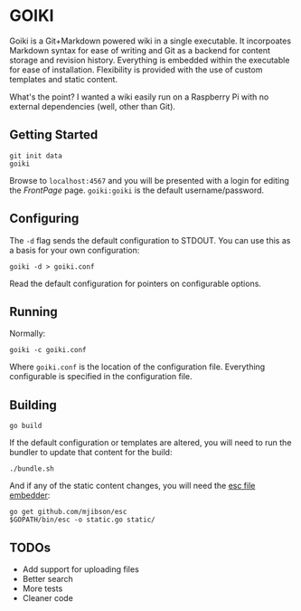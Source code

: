 GOIKI
=====

Goiki is a Git+Markdown powered wiki in a single executable. It incorpoates Markdown syntax for ease of writing and Git as a backend for content storage and revision history. Everything is embedded within the executable for ease of installation. Flexibility is provided with the use of custom templates and static content.

What's the point? I wanted a wiki easily run on a Raspberry Pi with no external dependencies (well, other than Git).


Getting Started
---------------

    git init data
    goiki

Browse to `localhost:4567` and you will be presented with a login for editing the _FrontPage_ page. `goiki:goiki` is the default username/password.


Configuring
-----------

The `-d` flag sends the default configuration to STDOUT. You can use this as a basis for your own configuration:

    goiki -d > goiki.conf

Read the default configuration for pointers on configurable options.


Running
-------

Normally:

    goiki -c goiki.conf

Where `goiki.conf` is the location of the configuration file. Everything configurable is specified in the configuration file.


Building
--------

    go build

If the default configuration or templates are altered, you will need to run the bundler to update that content for the build:

    ./bundle.sh

And if any of the static content changes, you will need the [esc file embedder](https://github.com/mjibson/esc):

    go get github.com/mjibson/esc
    $GOPATH/bin/esc -o static.go static/


TODOs
-----

* Add support for uploading files
* Better search
* More tests
* Cleaner code
